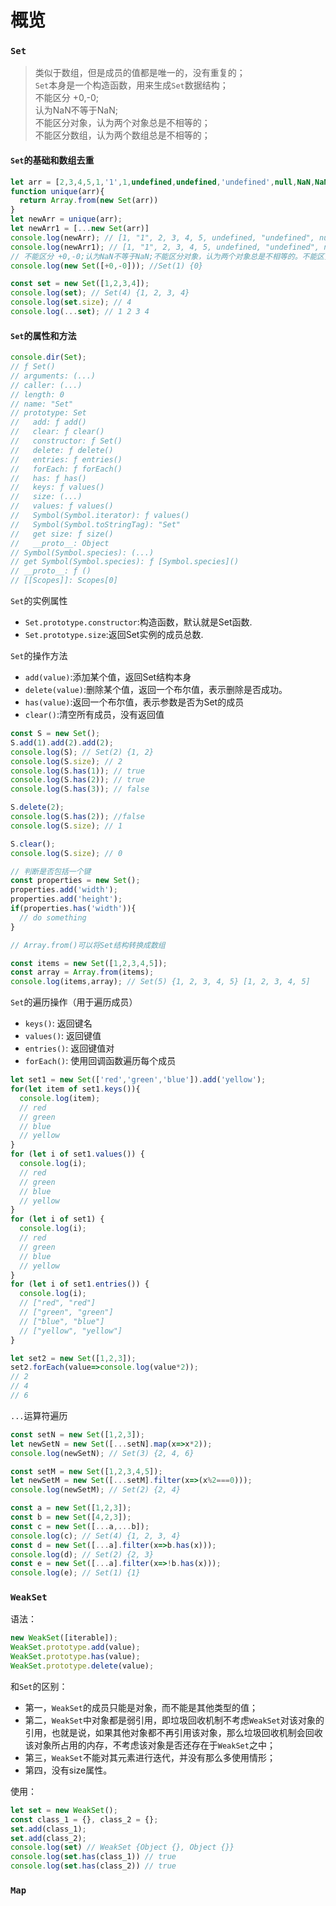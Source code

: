 # 概览  

### `Set`  

> 类似于数组，但是成员的值都是唯一的，没有重复的；  
> `Set`本身是一个构造函数，用来生成`Set`数据结构；  
> 不能区分 +0,-0;  
> 认为NaN不等于NaN;  
> 不能区分对象，认为两个对象总是不相等的；  
> 不能区分数组，认为两个数组总是不相等的；

#### `Set`的基础和数组去重

```javascript
let arr = [2,3,4,5,1,'1',1,undefined,undefined,'undefined',null,NaN,NaN,+0,-0,{},{},[],[]];
function unique(arr){
  return Array.from(new Set(arr))
}
let newArr = unique(arr);
let newArr1 = [...new Set(arr)]
console.log(newArr); // [1, "1", 2, 3, 4, 5, undefined, "undefined", null, NaN, 0, {}, {}, [], []]
console.log(newArr1); // [1, "1", 2, 3, 4, 5, undefined, "undefined", null, NaN, 0, {}, {}, [], []]
// 不能区分 +0,-0;认为NaN不等于NaN;不能区分对象，认为两个对象总是不相等的。不能区分数组，认为两个数组总是不相等的。
console.log(new Set([+0,-0])); //Set(1) {0}

const set = new Set([1,2,3,4]);
console.log(set); // Set(4) {1, 2, 3, 4}
console.log(set.size); // 4
console.log(...set); // 1 2 3 4
```

#### `Set`的属性和方法

```javascript
console.dir(Set);
// ƒ Set()
// arguments: (...)
// caller: (...)
// length: 0
// name: "Set"
// prototype: Set
//   add: ƒ add()
//   clear: ƒ clear()
//   constructor: ƒ Set()
//   delete: ƒ delete()
//   entries: ƒ entries()
//   forEach: ƒ forEach()
//   has: ƒ has()
//   keys: ƒ values()
//   size: (...)
//   values: ƒ values()
//   Symbol(Symbol.iterator): ƒ values()
//   Symbol(Symbol.toStringTag): "Set"
//   get size: ƒ size()
//   __proto__: Object
// Symbol(Symbol.species): (...)
// get Symbol(Symbol.species): ƒ [Symbol.species]()
// __proto__: ƒ ()
// [[Scopes]]: Scopes[0]
```

`Set`的实例属性  

* `Set.prototype.constructor`:构造函数，默认就是Set函数.  
* `Set.prototype.size`:返回Set实例的成员总数.  

`Set`的操作方法  

* `add(value)`:添加某个值，返回Set结构本身  
* `delete(value)`:删除某个值，返回一个布尔值，表示删除是否成功。  
* `has(value)`:返回一个布尔值，表示参数是否为Set的成员  
* `clear()`:清空所有成员，没有返回值

```javascript
const S = new Set();
S.add(1).add(2).add(2);
console.log(S); // Set(2) {1, 2}
console.log(S.size); // 2
console.log(S.has(1)); // true
console.log(S.has(2)); // true
console.log(S.has(3)); // false

S.delete(2);
console.log(S.has(2)); //false
console.log(S.size); // 1

S.clear(); 
console.log(S.size); // 0

// 判断是否包括一个键
const properties = new Set();
properties.add('width');
properties.add('height');
if(properties.has('width')){
  // do something
}

// Array.from()可以将Set结构转换成数组

const items = new Set([1,2,3,4,5]);
const array = Array.from(items);
console.log(items,array); // Set(5) {1, 2, 3, 4, 5} [1, 2, 3, 4, 5]
```

`Set`的遍历操作（用于遍历成员）  

* `keys()`: 返回键名  
* `values()`: 返回键值  
* `entries()`: 返回键值对  
* `forEach()`: 使用回调函数遍历每个成员  

```javascript
let set1 = new Set(['red','green','blue']).add('yellow');
for(let item of set1.keys()){
  console.log(item);
  // red
  // green
  // blue
  // yellow
}
for (let i of set1.values()) {
  console.log(i);
  // red
  // green
  // blue
  // yellow
}
for (let i of set1) {
  console.log(i);
  // red
  // green
  // blue
  // yellow
}
for (let i of set1.entries()) {
  console.log(i);
  // ["red", "red"]
  // ["green", "green"]
  // ["blue", "blue"]
  // ["yellow", "yellow"]
}

let set2 = new Set([1,2,3]);
set2.forEach(value=>console.log(value*2)); 
// 2
// 4
// 6 
```
`...`运算符遍历

```javascript
const setN = new Set([1,2,3]);
let newSetN = new Set([...setN].map(x=>x*2));
console.log(newSetN); // Set(3) {2, 4, 6}

const setM = new Set([1,2,3,4,5]);
let newSetM = new Set([...setM].filter(x=>(x%2===0)));
console.log(newSetM); // Set(2) {2, 4}

const a = new Set([1,2,3]);
const b = new Set([4,2,3]);
const c = new Set([...a,...b]);
console.log(c); // Set(4) {1, 2, 3, 4}
const d = new Set([...a].filter(x=>b.has(x)));
console.log(d); // Set(2) {2, 3}
const e = new Set([...a].filter(x=>!b.has(x)));
console.log(e); // Set(1) {1}
```

### `WeakSet`  

语法：  
```javascript
new WeakSet([iterable]);
WeakSet.prototype.add(value);
WeakSet.prototype.has(value);
WeakSet.prototype.delete(value);
```

和`Set`的区别：  
* 第一，`WeakSet`的成员只能是对象，而不能是其他类型的值；  
* 第二，`WeakSet`中对象都是弱引用，即垃圾回收机制不考虑`WeakSet`对该对象的引用，也就是说，如果其他对象都不再引用该对象，那么垃圾回收机制会回收该对象所占用的内存，不考虑该对象是否还存在于`WeakSet`之中；  
* 第三，`WeakSet`不能对其元素进行迭代，并没有那么多使用情形；  
* 第四，没有size属性。

使用：  
```javascript
let set = new WeakSet();
const class_1 = {}, class_2 = {};
set.add(class_1);
set.add(class_2);
console.log(set) // WeakSet {Object {}, Object {}}
console.log(set.has(class_1)) // true
console.log(set.has(class_2)) // true
```

### `Map`
